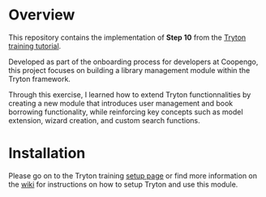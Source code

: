 # Overview

This repository contains the implementation of **Step 10** from the [Tryton training tutorial](https://github.com/coopengo/tryton-training/wiki). 

Developed as part of the onboarding process for developers at Coopengo, this project focuses on building a library management module within the Tryton framework. 

Through this exercise, I learned how to extend Tryton functionnalities by creating a new module that introduces user management and book borrowing functionality, while reinforcing key concepts such as model extension, wizard creation, and custom search functions.

# Installation

Please go on to the Tryton training [setup page](https://github.com/coopengo/tryton-training/wiki/5.0-setup) or find more information on the [wiki](https://github.com/coopengo/tryton-training/wiki) for instructions on how to setup Tryton and use this module.
